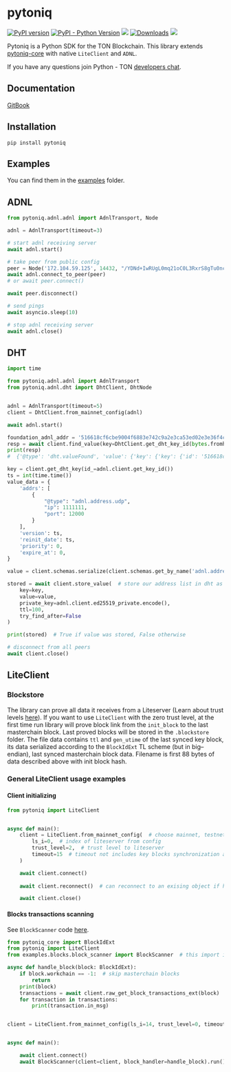 # pytoniq

[![PyPI version](https://badge.fury.io/py/pytoniq.svg)](https://badge.fury.io/py/pytoniq) 
[![PyPI - Python Version](https://img.shields.io/pypi/pyversions/pytoniq)](https://pypi.org/project/pytoniq/)
![](https://pepy.tech/badge/pytoniq) 
[![Downloads](https://static.pepy.tech/badge/pytoniq)](https://pepy.tech/project/pytoniq) 
[![](https://img.shields.io/badge/%F0%9F%92%8E-TON-grey)](https://ton.org)

Pytoniq is a Python SDK for the TON Blockchain. This library extends [pytoniq-core](https://github.com/yungwine/pytoniq-core) with native `LiteClient` and `ADNL`.

If you have any questions join Python - TON [developers chat](https://t.me/pythonnton).

## Documentation
[GitBook](https://yungwine.gitbook.io/pytoniq-doc/)

## Installation

```commandline
pip install pytoniq 
```

## Examples
You can find them in the [examples](examples/) folder.

## ADNL

```python
from pytoniq.adnl.adnl import AdnlTransport, Node

adnl = AdnlTransport(timeout=3)

# start adnl receiving server
await adnl.start()

# take peer from public config
peer = Node('172.104.59.125', 14432, "/YDNd+IwRUgL0mq21oC0L3RxrS8gTu0nciSPUrhqR78=", adnl)
await adnl.connect_to_peer(peer)
# or await peer.connect()

await peer.disconnect()

# send pings
await asyncio.sleep(10)

# stop adnl receiving server
await adnl.close()
```

## DHT

```python
import time

from pytoniq.adnl.adnl import AdnlTransport
from pytoniq.adnl.dht import DhtClient, DhtNode


adnl = AdnlTransport(timeout=5)
client = DhtClient.from_mainnet_config(adnl)

await adnl.start()

foundation_adnl_addr = '516618cf6cbe9004f6883e742c9a2e3ca53ed02e3e36f4cef62a98ee1e449174'
resp = await client.find_value(key=DhtClient.get_dht_key_id(bytes.fromhex(foundation_adnl_addr)))
print(resp)
#  {'@type': 'dht.valueFound', 'value': {'key': {'key': {'id': '516618cf6cbe9004f6883e742c9a2e3ca53ed02e3e36f4cef62a98ee1e449174', 'name': b'address', 'idx': 0, '@type': 'dht.key'}, 'id': {'key': '927d3e71e3ce651c3f172134d39163f70e4c792169e39f3d520bfad9388ad4ca', '@type': 'pub.ed25519'}, 'update_rule': {'@type': 'dht.updateRule.signature'}, 'signature': b"g\x08\xf8yo\xed1\xb83\x17\xb9\x10\xb4\x8f\x00\x17]D\xd2\xae\xfa\x87\x9f\xf7\xfa\x192\x971\xee'2\x83\x0fk\x03w\xbb0\xfcU\xc8\x89Zm\x8e\xba\xce \xfc\xde\xf2F\xdb\x0cI*\xe0\xaeN\xef\xc2\x9e\r", '@type': 'dht.keyDescription'}, 'value': {'@type': 'adnl.addressList', 'addrs': [{'@type': 'adnl.address.udp', 'ip': -1537433966, 'port': 3333}], 'version': 1694227845, 'reinit_date': 1694227845, 'priority': 0, 'expire_at': 0}, 'ttl': 1695832194, 'signature': b'z\x8aW\x80k\xceXQ\xff\xb9D{C\x98T\x02e\xef&\xfc\xb6\xde\x80y\xf7\xb4\x92\xae\xd2\xd0\xbakU}3\xfa\xec\x03\xb6v\x98\xb0\xcb\xe8\x05\xb9\xd0\x07o\xb6\xa0)I\x17\xcb\x1a\xc4(Dt\xe6y\x18\x0b', '@type': 'dht.value'}}

key = client.get_dht_key(id_=adnl.client.get_key_id())
ts = int(time.time())
value_data = {
    'addrs': [
        {
            "@type": "adnl.address.udp",
            "ip": 1111111,
            "port": 12000
        }
    ],
    'version': ts,
    'reinit_date': ts,
    'priority': 0,
    'expire_at': 0,
}

value = client.schemas.serialize(client.schemas.get_by_name('adnl.addressList'), value_data)

stored = await client.store_value(  # store our address list in dht as value
    key=key,
    value=value,
    private_key=adnl.client.ed25519_private.encode(),
    ttl=100,
    try_find_after=False
)

print(stored)  # True if value was stored, False otherwise

# disconnect from all peers
await client.close()
```

## LiteClient

### Blockstore
The library can prove all data it receives from a Liteserver (Learn about trust levels [here](https://yungwine.gitbook.io/pytoniq-doc/liteclient/trust-levels)).
If you want to use `LiteClient` with the zero trust level, at the first time run library will prove block link from the `init_block` to the last masterchain block.
Last proved blocks will be stored in the `.blockstore` folder. The file data contains `ttl` and `gen_utime` of the last synced key block, its data serialized according to the `BlockIdExt` TL scheme (but in big–endian), last synced masterchain block data. 
Filename is first 88 bytes of data described above with init block hash.

### General LiteClient usage examples

#### Client initializing

```python
from pytoniq import LiteClient


async def main():
    client = LiteClient.from_mainnet_config(  # choose mainnet, testnet or custom config dict
        ls_i=0,  # index of liteserver from config
        trust_level=2,  # trust level to liteserver
        timeout=15  # timeout not includes key blocks synchronization as it works in pytonlib
    )

    await client.connect()
    
    await client.reconnect()  # can reconnect to an exising object if had any errors

    await client.close()

```

#### Blocks transactions scanning

See `BlockScanner` code [here](examples/blocks/block_scanner.py).

```python
from pytoniq_core import BlockIdExt
from pytoniq import LiteClient
from examples.blocks.block_scanner import BlockScanner  # this import is not available if downloaded from pypi

async def handle_block(block: BlockIdExt):
    if block.workchain == -1:  # skip masterchain blocks
        return
    print(block)
    transactions = await client.raw_get_block_transactions_ext(block)
    for transaction in transactions:
        print(transaction.in_msg)


client = LiteClient.from_mainnet_config(ls_i=14, trust_level=0, timeout=20)


async def main():

    await client.connect()
    await BlockScanner(client=client, block_handler=handle_block).run()
```
